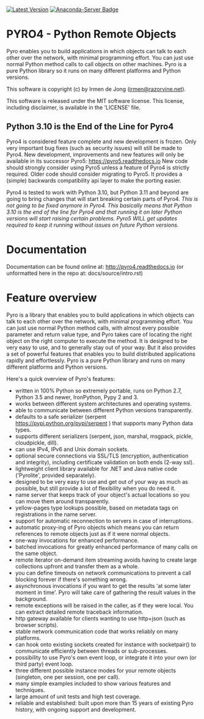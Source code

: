 [![Latest Version](https://img.shields.io/pypi/v/Pyro4.svg)](https://pypi.python.org/pypi/Pyro4/)
[![Anaconda-Server Badge](https://anaconda.org/conda-forge/pyro4/badges/version.svg)](https://anaconda.org/conda-forge/pyro4)

PYRO4 - Python Remote Objects
=============================

Pyro enables you to build applications in which objects can talk
to each other over the network, with minimal programming effort.
You can just use normal Python method calls to call objects on
other machines. Pyro is a pure Python library so it
runs on many different platforms and Python versions.


This software is copyright (c) by Irmen de Jong (irmen@razorvine.net).

This software is released under the MIT software license.
This license, including disclaimer, is available in the 'LICENSE' file.

Python 3.10 is the End of the Line for Pyro4
--------------------------------------------
Pyro4 is considered feature complete and new development is frozen.
Only very important bug fixes (such as security issues) will still be made to Pyro4.
New development, improvements and new features will only be available in its successor
Pyro5: https://pyro5.readthedocs.io New code should strongly consider using Pyro5 unless a feature
of Pyro4 is strictly required.  Older code should consider migrating to Pyro5. It provides
a (simple) backwards compatibility api layer to make the porting easier.

Pyro4 is tested to work with Python 3.10, but Python 3.11 and beyond are going to bring
changes that will start breaking certain parts of Pyro4.
*This is not going to be fixed anymore in Pyro4.*
*This basically means that Python 3.10 is the end of the line for Pyro4 and that running it on later 
Python versions will start raising certain problems.*
*Pyro5 WILL get updates required to keep it running without issues on future Python versions.*


Documentation
=============
Documentation can be found online at: http://pyro4.readthedocs.io
(or unformatted here in the repo at: docs/source/intro.rst)


Feature overview
================

Pyro is a library that enables you to build applications in which
objects can talk to each other over the network, with minimal programming effort.
You can just use normal Python method calls, with almost every possible parameter
and return value type, and Pyro takes care of locating the right object on the right
computer to execute the method. It is designed to be very easy to use, and to
generally stay out of your way. But it also provides a set of powerful features that
enables you to build distributed applications rapidly and effortlessly.
Pyro is a pure Python library and runs on many different platforms and Python versions.

Here's a quick overview of Pyro's features:

- written in 100% Python so extremely portable, runs on Python 2.7, Python 3.5 and newer, IronPython, Pypy 2 and 3.
- works between different system architectures and operating systems.
- able to communicate between different Python versions transparently.
- defaults to a safe serializer (serpent https://pypi.python.org/pypi/serpent ) that supports many Python data types.
- supports different serializers (serpent, json, marshal, msgpack, pickle, cloudpickle, dill).
- can use IPv4, IPv6 and Unix domain sockets.
- optional secure connections via SSL/TLS (encryption, authentication and integrity), including certificate validation on both ends (2-way ssl).
- lightweight client library available for .NET and Java native code ('Pyrolite', provided separately).
- designed to be very easy to use and get out of your way as much as possible, but still provide a lot of flexibility when you do need it.
- name server that keeps track of your object's actual locations so you can move them around transparently.
- yellow-pages type lookups possible, based on metadata tags on registrations in the name server.
- support for automatic reconnection to servers in case of interruptions.
- automatic proxy-ing of Pyro objects which means you can return references to remote objects just as if it were normal objects.
- one-way invocations for enhanced performance.
- batched invocations for greatly enhanced performance of many calls on the same object.
- remote iterator on-demand item streaming avoids having to create large collections upfront and transfer them as a whole.
- you can define timeouts on network communications to prevent a call blocking forever if there's something wrong.
- asynchronous invocations if you want to get the results 'at some later moment in time'. Pyro will take care of gathering the result values in the background.
- remote exceptions will be raised in the caller, as if they were local. You can extract detailed remote traceback information.
- http gateway available for clients wanting to use http+json (such as browser scripts).
- stable network communication code that works reliably on many platforms.
- can hook onto existing sockets created for instance with socketpair() to communicate efficiently between threads or sub-processes.
- possibility to use Pyro's own event loop, or integrate it into your own (or third party) event loop.
- three different possible instance modes for your remote objects (singleton, one per session, one per call).
- many simple examples included to show various features and techniques.
- large amount of unit tests and high test coverage.
- reliable and established: built upon more than 15 years of existing Pyro history, with ongoing support and development.
